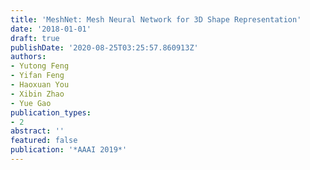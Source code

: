 ```yaml
---
title: 'MeshNet: Mesh Neural Network for 3D Shape Representation'
date: '2018-01-01'
draft: true
publishDate: '2020-08-25T03:25:57.860913Z'
authors:
- Yutong Feng
- Yifan Feng
- Haoxuan You
- Xibin Zhao
- Yue Gao
publication_types:
- 2
abstract: ''
featured: false
publication: '*AAAI 2019*'
---
```


